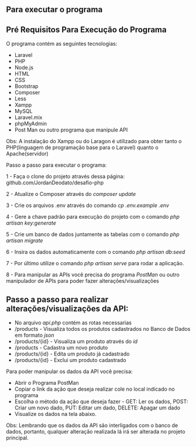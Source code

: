 ## Para executar o programa

## Pré Requisitos Para Execução do Programa
O programa contém as seguintes tecnologias:
* Laravel
* PHP
* Node.js
* HTML
* CSS
* Bootstrap
* Composer
* Less
* Xampp
* MySQL
* Laravel.mix
* phpMyAdmin
* Post Man ou outro programa que manipule API

Obs: A instalação do Xampp ou do Laragon é utilizado para obter tanto o PHP(linguagem de programação base para o Laravel) quanto o Apache(servidor)

Passo a passo para executar o programa:

1 - Faça o clone do projeto através dessa página: github.com/JordanDeodato/desafio-php

2 - Atualize o Composer através do *composer update*

3 - Crie os arquivos .env através do comando *cp .env.example .env*

4 - Gere a chave padrão para execução do projeto com o comando *php artisan key:generate*

5 - Crie um banco de dados juntamente as tabelas com o comando *php artisan migrate*

6 - Insira os dados automaticamente com o comando *php artisan db:seed*

7 - Por último utilize o comando *php artisan serve* para rodar a aplicação.

8 - Para manipular as APIs você precisa do programa *PostMan* ou outro manipulador de APIs para poder fazer alterações/visualizações

## Passo a passo para realizar alterações/visualizações da API:

* No arquivo *api.php* contém as rotas necessarias
* /products - Visualiza todos os produtos cadastrados no Banco de Dados em formato *json*
* /products/{id} - Visualiza um produto através do *id*
* /products - Cadastra um novo produto
* /products/{id} - Edita um produto já cadastrado
* /products/{id} - Exclui um produto cadastrado

Para poder manipular os dados da API você precisa:
* Abrir o Programa PostMan
* Copiar o link da ação que deseja realizar cole no local indicado no programa
* Escolha o método da ação que deseja fazer - GET: Ler os dados, POST: Criar um novo dado, PUT: Editar um dado, DELETE: Apagar um dado
* Visualize os dados na tela abaixo.

Obs: Lembrando que os dados da API são interligados com o banco de dados, portanto, qualquer alteração realizada lá irá ser alterada no projeto principal.
